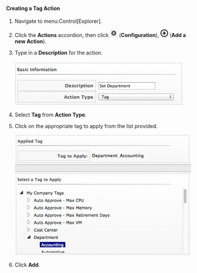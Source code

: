 #### Creating a Tag Action

1.  Navigate to menu:Control\[Explorer\].

2.  Click the **Actions** accordion, then click
    ![image](/images/1847.png) (**Configuration**),
    ![image](/images/1862.png) (**Add a new Action**).

3.  Type in a **Description** for the action.

    ![image](/images/1928.png)

4.  Select **Tag** from **Action Type**.

5.  Click on the appropriate tag to apply from the list provided.

    ![image](/images/1927.png)

6.  Click **Add**.
